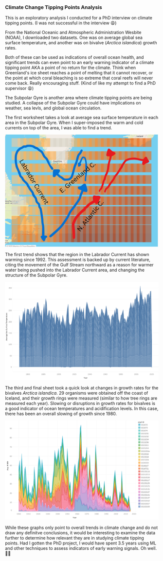### Climate Change Tipping Points Analysis

This is an exploratory analysis I conducted for a PhD interview on climate tipping points. (I was not successful in the interview 😩)

From the National Oceanic and Atmospheric Administration Wesbite (NOAA), I downloaded two datasets. One was on average global sea surface temperature, and another was on bivalve (*Arctica islandica*) growth rates.

Both of these can be used as indications of overall ocean health, and significant trends can even point to an early warning indicator of a climate tipping point AKA a point of no return for the climate. Think when Greenland's ice sheet reaches a point of melting that it cannot recover, or the point at which coral bleaching is so extreme that coral reefs will never come back. Really encouraging stuff. (Kind of like my attempt to find a PhD supervisor 😩)

The Subpolar Gyre is another area where climate tipping points are being studied. A collapse of the Subpolar Gyre could have implications on weather, sea levls, and global ocean circulation.

The first worksheet takes a look at average sea surface temperature in each area in the Subpolar Gyre. When I super-imposed the warm and cold currents on top of the area, I was able to find a trend.

<p align="left">
  <img src="https://github.com/amethystaurora-robo/Climate_change_analysis/blob/main/currents.png"/>
</p>

The first trend shows that the region in the Labrador Current has shown warming since 1992. This assessment is backed up by current literature, citing the movement of the Gulf Stream northward as a reason for warmer water being pushed into the Labrador Current area, and changing the structure of the Subpolar Gyre.

<p align="left">
  <img src="https://github.com/amethystaurora-robo/Climate_change_analysis/blob/main/labrador_current.png"/>
</p>


The third and final sheet took a quick look at changes in growth rates for the bivalves *Arctica islandica*. 29 organisms were obtained off the coast of Iceland, and their growth rings were measured (similar to how tree rings are measured each year). Slowing or disruptions in growth rates for bivalves is a good indicator of ocean temperatures and acidification levels. In this case, there has been an overall slowing of growth since 1980.

<p align="left">
  <img src="https://github.com/amethystaurora-robo/Climate_change_analysis/blob/main/bivalves.png"/>
</p>

While these graphs only point to overall trends in climate change and do not draw any definitve conclusions, it would be interesting to examine the data further to determine how relevant they are in studying climate tipping points. Had I gotten the PhD project, I would have spent 3.5 years using ML and other techniques to assess indicators of early warning signals. Oh well. 🤷‍♀️
